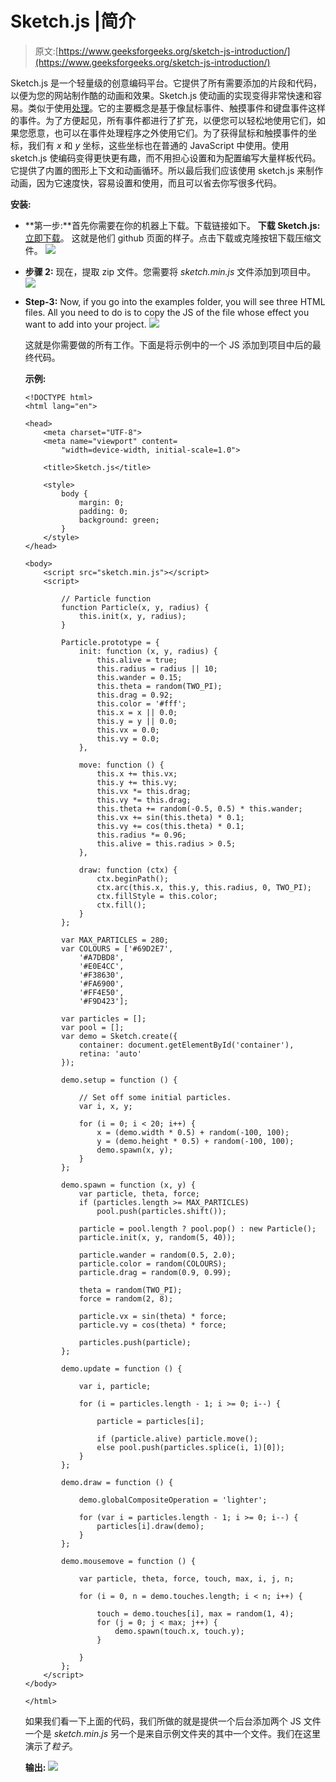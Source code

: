 # Sketch.js |简介

> 原文:[https://www.geeksforgeeks.org/sketch-js-introduction/](https://www.geeksforgeeks.org/sketch-js-introduction/)

Sketch.js 是一个轻量级的创意编码平台。它提供了所有需要添加的片段和代码，以便为您的网站制作酷的动画和效果。Sketch.js 使动画的实现变得非常快速和容易。类似于使用[处理](https://processing.org/)。它的主要概念是基于像鼠标事件、触摸事件和键盘事件这样的事件。为了方便起见，所有事件都进行了扩充，以便您可以轻松地使用它们，如果您愿意，也可以在事件处理程序之外使用它们。为了获得鼠标和触摸事件的坐标，我们有 *x* 和 *y* 坐标，这些坐标也在普通的 JavaScript 中使用。使用 sketch.js 使编码变得更快更有趣，而不用担心设置和为配置编写大量样板代码。它提供了内置的图形上下文和动画循环。所以最后我们应该使用 sketch.js 来制作动画，因为它速度快，容易设置和使用，而且可以省去你写很多代码。

**安装:**

*   **第一步:**首先你需要在你的机器上下载。下载链接如下。
    **下载 Sketch.js:** [立即下载](https://github.com/soulwire/sketch.js)。
    这就是他们 github 页面的样子。点击下载或克隆按钮下载压缩文件。
    ![](img/a62f5aa276e8a2d7ab3bf3fb4f4f8ee8.png)
*   **步骤 2:** 现在，提取 zip 文件。您需要将 *sketch.min.js* 文件添加到项目中。
    ![](img/15c8b774204a929047c2ee3e356af11c.png)
*   **Step-3:** Now, if you go into the examples folder, you will see three HTML files. All you need to do is to copy the JS of the file whose effect you want to add into your project.
    ![](img/63abb4572d17667c6c7de572ada32c9c.png)

    这就是你需要做的所有工作。下面是将示例中的一个 JS 添加到项目中后的最终代码。

    **示例:**

    ```
    <!DOCTYPE html>
    <html lang="en">

    <head>
        <meta charset="UTF-8">
        <meta name="viewport" content=
            "width=device-width, initial-scale=1.0">

        <title>Sketch.js</title>

        <style>
            body {
                margin: 0;
                padding: 0;
                background: green;
            }
        </style>
    </head>

    <body>
        <script src="sketch.min.js"></script>
        <script>

            // Particle function
            function Particle(x, y, radius) {
                this.init(x, y, radius);
            }

            Particle.prototype = {
                init: function (x, y, radius) {
                    this.alive = true;
                    this.radius = radius || 10;
                    this.wander = 0.15;
                    this.theta = random(TWO_PI);
                    this.drag = 0.92;
                    this.color = '#fff';
                    this.x = x || 0.0;
                    this.y = y || 0.0;
                    this.vx = 0.0;
                    this.vy = 0.0;
                },

                move: function () {
                    this.x += this.vx;
                    this.y += this.vy;
                    this.vx *= this.drag;
                    this.vy *= this.drag;
                    this.theta += random(-0.5, 0.5) * this.wander;
                    this.vx += sin(this.theta) * 0.1;
                    this.vy += cos(this.theta) * 0.1;
                    this.radius *= 0.96;
                    this.alive = this.radius > 0.5;
                },

                draw: function (ctx) {
                    ctx.beginPath();
                    ctx.arc(this.x, this.y, this.radius, 0, TWO_PI);
                    ctx.fillStyle = this.color;
                    ctx.fill();
                }
            };

            var MAX_PARTICLES = 280;
            var COLOURS = ['#69D2E7',
                '#A7DBD8',
                '#E0E4CC',
                '#F38630',
                '#FA6900',
                '#FF4E50',
                '#F9D423'];

            var particles = [];
            var pool = [];
            var demo = Sketch.create({
                container: document.getElementById('container'),
                retina: 'auto'
            });

            demo.setup = function () {

                // Set off some initial particles.
                var i, x, y;

                for (i = 0; i < 20; i++) {
                    x = (demo.width * 0.5) + random(-100, 100);
                    y = (demo.height * 0.5) + random(-100, 100);
                    demo.spawn(x, y);
                }
            };

            demo.spawn = function (x, y) {
                var particle, theta, force;
                if (particles.length >= MAX_PARTICLES)
                    pool.push(particles.shift());

                particle = pool.length ? pool.pop() : new Particle();
                particle.init(x, y, random(5, 40));

                particle.wander = random(0.5, 2.0);
                particle.color = random(COLOURS);
                particle.drag = random(0.9, 0.99);

                theta = random(TWO_PI);
                force = random(2, 8);

                particle.vx = sin(theta) * force;
                particle.vy = cos(theta) * force;

                particles.push(particle);
            };

            demo.update = function () {

                var i, particle;

                for (i = particles.length - 1; i >= 0; i--) {

                    particle = particles[i];

                    if (particle.alive) particle.move();
                    else pool.push(particles.splice(i, 1)[0]);
                }
            };

            demo.draw = function () {

                demo.globalCompositeOperation = 'lighter';

                for (var i = particles.length - 1; i >= 0; i--) {
                    particles[i].draw(demo);
                }
            };

            demo.mousemove = function () {

                var particle, theta, force, touch, max, i, j, n;

                for (i = 0, n = demo.touches.length; i < n; i++) {

                    touch = demo.touches[i], max = random(1, 4);
                    for (j = 0; j < max; j++) {
                        demo.spawn(touch.x, touch.y);
                    }

                }
            };
        </script>
    </body>

    </html>
    ```

    如果我们看一下上面的代码，我们所做的就是提供一个后台添加两个 JS 文件一个是 *sketch.min.js* 另一个是来自示例文件夹的其中一个文件。我们在这里演示了*粒子*。

    **输出:**
    ![](img/3ae437ca98dc16e5ecb03365ab6c2ad9.png)